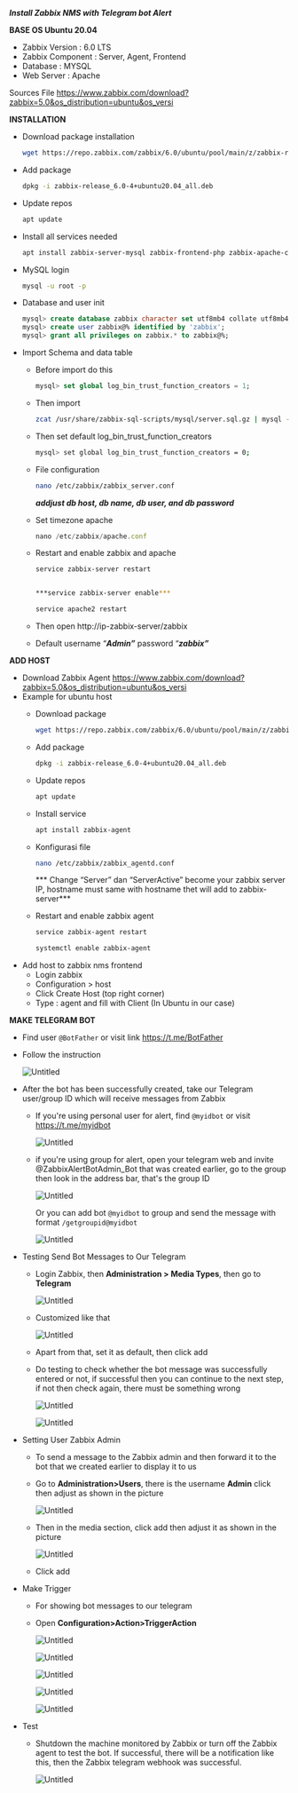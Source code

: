 ***Install Zabbix NMS with Telegram bot Alert***

**BASE OS Ubuntu 20.04**
- Zabbix Version : 6.0 LTS
- Zabbix Component : Server, Agent, Frontend
- Database : MYSQL
- Web Server : Apache

Sources File
https://www.zabbix.com/download?zabbix=5.0&os_distribution=ubuntu&os_versi

**INSTALLATION**

- Download package installation
    
    ```bash
    wget https://repo.zabbix.com/zabbix/6.0/ubuntu/pool/main/z/zabbix-release/zabbix-release_6.0-4%2Bubuntu20.04_all.deb
    ```
    
- Add package
    
    ```bash
    dpkg -i zabbix-release_6.0-4+ubuntu20.04_all.deb
    ```
    
- Update repos
    
    ```bash
    apt update
    ```
    
- Install all services needed
    
    ```bash
    apt install zabbix-server-mysql zabbix-frontend-php zabbix-apache-conf zabbix-sql-scripts zabbix-agent mysql-server
    ```
    
- MySQL login
    
    ```bash
    mysql -u root -p
    ```
    
- Database and user init
    
    ```sql
    mysql> create database zabbix character set utf8mb4 collate utf8mb4_bin;
    mysql> create user zabbix@% identified by 'zabbix';
    mysql> grant all privileges on zabbix.* to zabbix@%;
    ```
    
- Import Schema and data table
    - Before import do this
        
        ```sql
        mysql> set global log_bin_trust_function_creators = 1;
        ```
        
    - Then import
        
        ```bash
        zcat /usr/share/zabbix-sql-scripts/mysql/server.sql.gz | mysql --default-character-set=utf8mb4 -uzabbix -p zabbix
        ```
        
    - Then set default log_bin_trust_function_creators
        
        ```bash
        mysql> set global log_bin_trust_function_creators = 0;
        ```

    - File configuration
        
        ```bash
        nano /etc/zabbix/zabbix_server.conf
        ```
        
        ***addjust db host, db name, db user, and db password***
        
    - Set timezone apache
        
        ```jsx
        nano /etc/zabbix/apache.conf
        ```
        
    - Restart and enable zabbix and apache
        
        ```bash
        service zabbix-server restart
        ```
        
        ```bash
        
        ***service zabbix-server enable***
        ```
        
        ```bash
        service apache2 restart
        ```
        
    - Then open http://ip-zabbix-server/zabbix

    - Default username “***Admin”*** password “***zabbix”***

**ADD HOST**

- Download Zabbix Agent
    https://www.zabbix.com/download?zabbix=5.0&os_distribution=ubuntu&os_versi
- Example for ubuntu host
    - Download package
        
        ```bash
        wget https://repo.zabbix.com/zabbix/6.0/ubuntu/pool/main/z/zabbix-release/zabbix-release_6.0-4%2Bubuntu20.04_all.deb
        ```
        
    - Add package
        
        ```bash
        dpkg -i zabbix-release_6.0-4+ubuntu20.04_all.deb
        ```
        
    - Update repos
        
        ```bash
        apt update
        ```
        
    - Install service
        
        ```bash
        apt install zabbix-agent
        ```

    - Konfigurasi file
        
        ```bash
        nano /etc/zabbix/zabbix_agentd.conf
        ```
        
        *** Change “Server” dan “ServerActive” become your zabbix server IP, hostname must same with hostname thet will add to zabbix-server***
        
    - Restart and enable zabbix agent
        
        ```bash
        service zabbix-agent restart
        ```
        
        ```bash
        systemctl enable zabbix-agent
        ``` 
- Add host to zabbix nms frontend
    - Login zabbix
    - Configuration > host
    - Click Create Host (top right corner)
    - Type : agent and fill with Client (In Ubuntu in our case)

**MAKE TELEGRAM BOT**

- Find user `@BotFather` or visit link https://t.me/BotFather
- Follow the instruction
    
    ![Untitled](https://s3-us-west-2.amazonaws.com/secure.notion-static.com/5843bea4-b1ec-4314-8060-972979966a13/Untitled.png)
- After the bot has been successfully created, take our Telegram user/group ID which will receive messages from Zabbix
    - If you're using personal user for alert, find `@myidbot` or visit https://t.me/myidbot
        
        ![Untitled](https://s3-us-west-2.amazonaws.com/secure.notion-static.com/9ac78c12-86a8-4e4b-9f32-011efd148b32/Untitled.png)
        
    - if you're using group for alert, open your telegram web and invite @ZabbixAlertBotAdmin_Bot that was created earlier, go to the group then look in the address bar, that's the group ID
        
        ![Untitled](https://s3-us-west-2.amazonaws.com/secure.notion-static.com/471bc2e1-268d-4f70-82c2-39acf4f496c2/Untitled.png)
        
        Or you can add bot `@myidbot` to group and send the message with format `/getgroupid@myidbot`
        
        ![Untitled](https://s3-us-west-2.amazonaws.com/secure.notion-static.com/9ff6d21b-091d-4efc-a64a-913f4e50bb7d/Untitled.png)

- Testing Send Bot Messages to Our Telegram
    - Login Zabbix, then **Administration > Media Types**, then go to **Telegram**
        
        ![Untitled](https://s3-us-west-2.amazonaws.com/secure.notion-static.com/55ce6606-2315-4897-bb05-e23cd0189f77/Untitled.png)
        
    - Customized like that
        
        ![Untitled](https://s3-us-west-2.amazonaws.com/secure.notion-static.com/94578970-3355-43cf-ae5f-227d34a17ba0/Untitled.png)
        
    - Apart from that, set it as default, then click add
    - Do testing to check whether the bot message was successfully entered or not, if successful then you can continue to the next step, if not then check again, there must be something wrong
        
        ![Untitled](https://s3-us-west-2.amazonaws.com/secure.notion-static.com/cdc4ff41-b64d-4ff8-869a-8ea125b36cb5/Untitled.png)
        
        ![Untitled](https://s3-us-west-2.amazonaws.com/secure.notion-static.com/b1a9ff73-6679-498c-b797-bab5214d696f/Untitled.png)
        
- Setting User Zabbix Admin
    - To send a message to the Zabbix admin and then forward it to the bot that we created earlier to display it to us
    - Go to **Administration>Users**, there is the username **Admin** click then adjust as shown in the picture
        
        ![Untitled](https://s3-us-west-2.amazonaws.com/secure.notion-static.com/858501d5-66fa-496c-a813-11f43c78019f/Untitled.png)
        
    - Then in the media section, click add then adjust it as shown in the picture
        
        ![Untitled](https://s3-us-west-2.amazonaws.com/secure.notion-static.com/6c3c2436-ce41-488a-a142-167a21b3cdd4/Untitled.png)
        
    - Click add

- Make Trigger
    - For showing bot messages to our telegram
    - Open **Configuration>Action>TriggerAction**
        
        ![Untitled](https://s3-us-west-2.amazonaws.com/secure.notion-static.com/b7f74d30-ffbc-486f-b75e-ab3efa94395e/Untitled.png)
        
        ![Untitled](https://s3-us-west-2.amazonaws.com/secure.notion-static.com/2501c6b5-1426-4243-b43a-f65079cbedb8/Untitled.png)
        
        ![Untitled](https://s3-us-west-2.amazonaws.com/secure.notion-static.com/ac0737b6-b404-469b-82d4-fda4cc94a60c/Untitled.png)
        
        ![Untitled](https://s3-us-west-2.amazonaws.com/secure.notion-static.com/192d60b8-8d80-4677-9180-8c32b807df5c/Untitled.png)
        
        ![Untitled](https://s3-us-west-2.amazonaws.com/secure.notion-static.com/7bc19f83-6319-46ee-ad2b-7e9aac073524/Untitled.png)
        
- Test
    - Shutdown the machine monitored by Zabbix or turn off the Zabbix agent to test the bot. If successful, there will be a notification like this, then the Zabbix telegram webhook was successful.
        
        ![Untitled](https://s3-us-west-2.amazonaws.com/secure.notion-static.com/e8dea94d-78e9-487d-953e-ed2c8fa53282/Untitled.png)